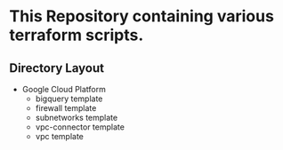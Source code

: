 # This Repository containing various terraform scripts.

## Directory Layout

- Google Cloud Platform
  - bigquery template
  - firewall template
  - subnetworks template
  - vpc-connector template
  - vpc template